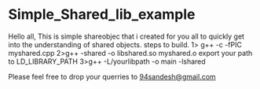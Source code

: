 # Simple_Shared_lib_example

Hello all,
This is simple shareobjec that i created for you all to quickly get into the understanding of shared objects.
steps to build.
1> g++ -c -fPIC  myshared.cpp
2>g++ -shared -o libshared.so myshared.o
export your path to LD_LIBRARY_PATH
3>g++ -L/yourlibpath  -o main  -lshared


Please feel free to drop  your querries to 94sandesh@gmail.com
